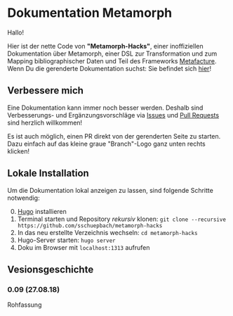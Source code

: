 # Dokumentation Metamorph

Hallo!

Hier ist der nette Code von __"Metamorph-Hacks"__, einer
inoffiziellen Dokumentation über
Metamorph, einer DSL zur Transformation und zum Mapping bibliographischer Daten und Teil des Frameworks [Metafacture](https://github.com/metafacture/metafacture-core). Wenn Du die gerenderte Dokumentation suchst: Sie befindet sich [hier](https://sschuepbach.github.io/metamorph-hacks)!

## Verbessere mich

Eine Dokumentation kann immer noch besser werden. Deshalb sind Verbesserungs- und Ergänzungsvorschläge via [Issues](https://github.com/sschuepbach/metamorph-hacks/issues) und [Pull Requests](https://github.com/sschuepbach/metamorph-hacks/pulls) sind herzlich willkommen! 

Es ist auch möglich, einen PR direkt von der gerenderten Seite zu
starten. Dazu einfach auf das kleine graue "Branch"-Logo ganz unten rechts
klicken!

## Lokale Installation

Um die Dokumentation lokal anzeigen zu lassen, sind folgende Schritte notwendig:

0. [Hugo](https://gohugo.io/) installieren
1. Terminal starten und Repository _rekursiv_ klonen: `git clone
   --recursive
   https://github.com/sschuepbach/metamorph-hacks`
2. In das neu erstellte Verzeichnis wechseln: `cd metamorph-hacks`
3. Hugo-Server starten: `hugo server`
4. Doku im Browser mit `localhost:1313` aufrufen

## Vesionsgeschichte

### 0.09 (27.08.18)

Rohfassung
